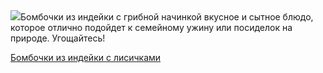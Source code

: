 <!--2025-06-14 01:37:08-->
<div class="yb">
  <div class="rss povarenok"><a href="https://www.povarenok.ru/recipes/show/182817/"><img src="https://www.povarenok.ru/data/cache/2025jun/12/23/3181029_51563-640x480.jpg"></a>Бомбочки из индейки с грибной начинкой вкусное и сытное блюдо, которое отлично подойдет к семейному ужину или посиделок на природе. Угощайтесь! <p class="titl"><a href="https://www.povarenok.ru/recipes/show/182817/">Бомбочки из индейки с лисичками</a></p></div>
</div>
